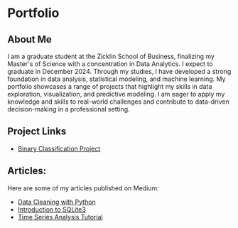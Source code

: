 # Portfolio

## About Me
I am a graduate student at the Zicklin School of Business, finalizing my Master's of Science with a concentration in Data Analytics. I expect to graduate in December 2024. Through my studies, I have developed a strong foundation in data analysis, statistical modeling, and machine learning. My portfolio showcases a range of projects that highlight my skills in data exploration, visualization, and predictive modeling. I am eager to apply my knowledge and skills to real-world challenges and contribute to data-driven decision-making in a professional setting.

## Project Links

* [Binary Classification Project](Projects/BinaryClassificationProject.html)

## Articles:
Here are some of my articles published on Medium:

* [Data Cleaning with Python](https://medium.com/@matthew.paz/data-cleaning-with-python-dealing-with-the-inevitability-of-missing-data-9cc9ab172e14)
* [Introduction to SQLite3](https://medium.com/@matthew.paz/introduction-to-sql-with-sqlite-f8a4f4f6c161)
* [Time Series Analysis Tutorial](https://medium.com/@matthew.paz/time-series-analysis-with-python-a-tutorial-for-beginners-898a3300ce9a)
